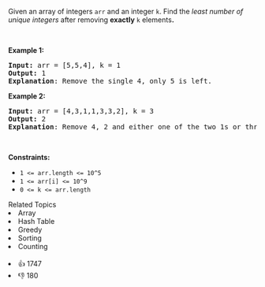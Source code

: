 <p>Given an array of integers&nbsp;<code>arr</code>&nbsp;and an integer <code>k</code>.&nbsp;Find the <em>least number of unique integers</em>&nbsp;after removing <strong>exactly</strong> <code>k</code> elements<b>.</b></p>

<ol> 
</ol>

<p>&nbsp;</p> 
<p><strong class="example">Example 1:</strong></p>

<pre>
<strong>Input: </strong>arr = [5,5,4], k = 1
<strong>Output: </strong>1
<strong>Explanation</strong>: Remove the single 4, only 5 is left.
</pre>

<strong class="example">Example 2:</strong>

<pre>
<strong>Input: </strong>arr = [4,3,1,1,3,3,2], k = 3
<strong>Output: </strong>2
<strong>Explanation</strong>: Remove 4, 2 and either one of the two 1s or three 3s. 1 and 3 will be left.</pre>

<p>&nbsp;</p> 
<p><strong>Constraints:</strong></p>

<ul> 
 <li><code>1 &lt;= arr.length&nbsp;&lt;= 10^5</code></li> 
 <li><code>1 &lt;= arr[i] &lt;= 10^9</code></li> 
 <li><code>0 &lt;= k&nbsp;&lt;= arr.length</code></li> 
</ul>

<div><div>Related Topics</div><div><li>Array</li><li>Hash Table</li><li>Greedy</li><li>Sorting</li><li>Counting</li></div></div><br><div><li>👍 1747</li><li>👎 180</li></div>